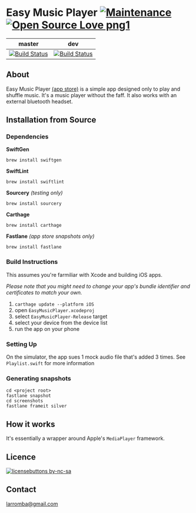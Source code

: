 # Easy Music Player [![Maintenance](https://img.shields.io/badge/Maintained%3F-yes-green.svg)](https://img.shields.io) [![Open Source Love png1](https://badges.frapsoft.com/os/v1/open-source.png?v=103)](https://github.com/ellerbrock/open-source-badges/)

| master  | dev |
| ------------- | ------------- |
| [![Build Status](https://travis-ci.com/larromba/EasyMusicPlayer.svg?branch=master)](https://travis-ci.com/larromba/EasyMusicPlayer) | [![Build Status](https://travis-ci.com/larromba/EasyMusicPlayer.svg?branch=dev)](https://travis-ci.com/larromba/EasyMusicPlayer) |

## About
Easy Music Player [(app store)](https://itunes.apple.com/app/id1067558718?mt=8) is a simple app designed only to play and shuffle music. It's a music player without the faff. It also works with an external bluetooth headset.

## Installation from Source

### Dependencies
**SwiftGen**

`brew install swiftgen`

**SwiftLint**

`brew install swiftlint`

**Sourcery** *(testing only)*

`brew install sourcery`

**Carthage** 

`brew install carthage`

**Fastlane** *(app store snapshots only)*

`brew install fastlane`

### Build Instructions
This assumes you're farmiliar with Xcode and building iOS apps.

*Please note that you might need to change your app's bundle identifier and certificates to match your own.*

1. `carthage update --platform iOS`
2. open `EasyMusicPlayer.xcodeproj`
3. select `EasyMusicPlayer-Release` target
4. select your device from the device list
5. run the app on your phone

### Setting Up
On the simulator, the app sues 1 mock audio file that's added 3 times. See `Playlist.swift` for more information

### Generating snapshots
```
cd <project root>
fastlane snapshot
cd screenshots
fastlane frameit silver
```

## How it works
It's essentially a wrapper around Apple's `MediaPlayer` framework.

## Licence
[![licensebuttons by-nc-sa](https://licensebuttons.net/l/by-nc-sa/3.0/88x31.png)](https://creativecommons.org/licenses/by-nc-sa/4.0) 

## Contact
larromba@gmail.com
